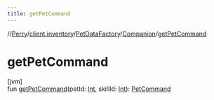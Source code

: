 ```yaml
---
title: getPetCommand
---
```

//[Perry](../../../../index.html)/[client.inventory](../../index.html)/[PetDataFactory](../index.html)/[Companion](index.html)/[getPetCommand](get-pet-command.html)



# getPetCommand



[jvm]\
fun [getPetCommand](get-pet-command.html)(petId: [Int](https://kotlinlang.org/api/latest/jvm/stdlib/kotlin/-int/index.html), skillId: [Int](https://kotlinlang.org/api/latest/jvm/stdlib/kotlin/-int/index.html)): [PetCommand](../../-pet-command/index.html)




